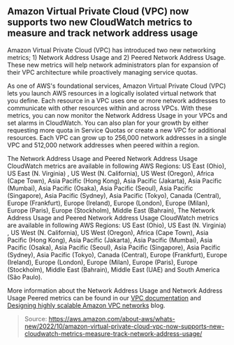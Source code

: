 ## Amazon Virtual Private Cloud (VPC) now supports two new CloudWatch metrics to measure and track network address usage

Amazon Virtual Private Cloud (VPC) has introduced two new networking metrics; 1) Network Address Usage and 2) Peered Network Address Usage. These new metrics will help network administrators plan for expansion of their VPC architecture while proactively managing service quotas.

As one of AWS's foundational services, Amazon Virtual Private Cloud (VPC) lets you launch AWS resources in a logically isolated virtual network that you define. Each resource in a VPC uses one or more network addresses to communicate with other resources within and across VPCs. With these metrics, you can now monitor the Network Address Usage in your VPCs and set alarms in CloudWatch. You can also plan for your growth by either requesting more quota in Service Quotas or create a new VPC for additional resources. Each VPC can grow up to 256,000 network addresses in a single VPC and 512,000 network addresses when peered within a region.

The Network Address Usage and Peered Network Address Usage CloudWatch metrics are available in following AWS Regions: US East (Ohio), US East (N. Virginia) , US West (N. California), US West (Oregon), Africa (Cape Town), Asia Pacific (Hong Kong), Asia Pacific (Jakarta), Asia Pacific (Mumbai), Asia Pacific (Osaka), Asia Pacific (Seoul), Asia Pacific (Singapore), Asia Pacific (Sydney), Asia Pacific (Tokyo), Canada (Central), Europe (Frankfurt), Europe (Ireland), Europe (London), Europe (Milan), Europe (Paris), Europe (Stockholm), Middle East (Bahrain), The Network Address Usage and Peered Network Address Usage CloudWatch metrics are available in following AWS Regions: US East (Ohio), US East (N. Virginia) , US West (N. California), US West (Oregon), Africa (Cape Town), Asia Pacific (Hong Kong), Asia Pacific (Jakarta), Asia Pacific (Mumbai), Asia Pacific (Osaka), Asia Pacific (Seoul), Asia Pacific (Singapore), Asia Pacific (Sydney), Asia Pacific (Tokyo), Canada (Central), Europe (Frankfurt), Europe (Ireland), Europe (London), Europe (Milan), Europe (Paris), Europe (Stockholm), Middle East (Bahrain), Middle East (UAE) and South America (São Paulo).

More information about the Network Address Usage and Network Address Usage Peered metrics can be found in our [VPC documentation](https://docs.aws.amazon.com/vpc/latest/userguide/configure-your-vpc.html#NAU-intro) and [Designing highly scalable Amazon VPC networks](https://aws.amazon.com/blogs/networking-and-content-delivery/designing-hyperscale-amazon-vpc-networks) blog.

> Source: https://aws.amazon.com/about-aws/whats-new/2022/10/amazon-virtual-private-cloud-vpc-now-supports-new-cloudwatch-metrics-measure-track-network-address-usage/
